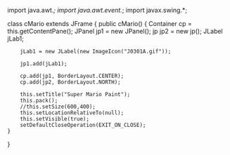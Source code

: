 import java.awt.*;
import java.awt.event.*;
import javax.swing.*;

class cMario extends JFrame
{
    public cMario()
    {
        Container cp = this.getContentPane();
        JPanel jp1 = new JPanel();
        jp jp2 = new jp();
        JLabel jLab1;

        jLab1 = new JLabel(new ImageIcon("J0301A.gif"));

        jp1.add(jLab1);

        cp.add(jp1, BorderLayout.CENTER);
        cp.add(jp2, BorderLayout.NORTH);

        this.setTitle("Super Mario Paint");
        this.pack();
        //this.setSize(600,400);
        this.setLocationRelativeTo(null);
		this.setVisible(true);
		setDefaultCloseOperation(EXIT_ON_CLOSE);
    }
}
